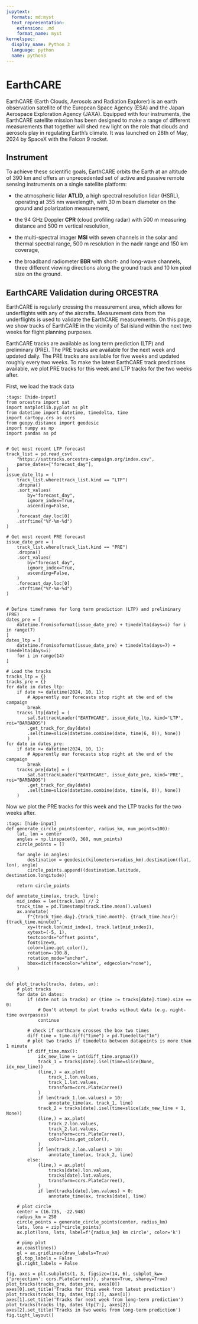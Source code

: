```yaml
---
jupytext:
  formats: md:myst
  text_representation:
    extension: .md
    format_name: myst
kernelspec:
  display_name: Python 3
  language: python
  name: python3
---
```


# EarthCARE


EarthCARE (Earth Clouds, Aerosols and Radiation Explorer) is an earth observation satellite of the European Space Agency (ESA) and the Japan Aerospace Exploration Agency (JAXA). Equipped with four instruments, the EarthCARE satellite mission has been designed to make a range of different measurements that together will shed new light on the role that clouds and aerosols play in regulating Earth’s climate. It was launched on 28th of May, 2024 by SpaceX with the Falcon 9 rocket.


## Instrument

To achieve these scientific goals, EarthCARE orbits the Earth at an altitude of 390 km and offers an unprecedented set of active and passive remote sensing instruments on a single satellite platform:

* the atmospheric lidar **ATLID**, a high spectral resolution lidar (HSRL), operating at 355 nm wavelength, with 30 m beam diameter on the ground and polarization measurement,
 
* the 94 GHz Doppler **CPR** (cloud profiling radar) with 500 m measuring distance and 500 m vertical resolution,
 
* the multi-spectral imager **MSI** with seven channels in the solar and thermal spectral range, 500 m resolution in the nadir range and 150 km coverage,
 
* the broadband radiometer **BBR** with short- and long-wave channels, three different viewing directions along the ground track and 10 km pixel size on the ground.

## EarthCARE Validation during ORCESTRA

EarthCARE is regularly crossing the measurement area, which allows for underflights with any of the aircrafts. Measurement data from the underflights is used to validate the EarthCARE measurements. On this page, we show tracks of EarthCARE in the vicinity of Sal island within the next two weeks for flight planning purposes. 

EarthCARE tracks are available as long term prediction (LTP) and preliminary (PRE). The PRE tracks are available for the next week and updated daily. The PRE tracks are available for five weeks and updated roughly every two weeks. To make the latest EarthCARE track predictions available, we plot PRE tracks for this week and LTP tracks for the two weeks after. 

First, we load the track data 
```{code-cell} python3
:tags: [hide-input]
from orcestra import sat
import matplotlib.pyplot as plt
from datetime import datetime, timedelta, time
import cartopy.crs as ccrs
from geopy.distance import geodesic
import numpy as np
import pandas as pd


# Get most recent LTP forecast
track_list = pd.read_csv(
    "https://sattracks.orcestra-campaign.org/index.csv",
    parse_dates=["forecast_day"],
)
issue_date_ltp = (
    track_list.where(track_list.kind == "LTP")
    .dropna()
    .sort_values(
        by="forecast_day",
        ignore_index=True,
        ascending=False,
    )
    .forecast_day.loc[0]
    .strftime("%Y-%m-%d")
)

# Get most recent PRE forecast
issue_date_pre = (
    track_list.where(track_list.kind == "PRE")
    .dropna()
    .sort_values(
        by="forecast_day",
        ignore_index=True,
        ascending=False,
    )
    .forecast_day.loc[0]
    .strftime("%Y-%m-%d")
)


# Define timeframes for long term prediction (LTP) and preliminary (PRE)
dates_pre = [
    datetime.fromisoformat(issue_date_pre) + timedelta(days=i) for i in range(7)
]
dates_ltp = [
    datetime.fromisoformat(issue_date_pre) + timedelta(days=7) + timedelta(days=i)
    for i in range(14)
]

# Load the tracks 
tracks_ltp = {}
tracks_pre = {}
for date in dates_ltp:
    if date >= datetime(2024, 10, 1):
        # Apparently our forecasts stop right at the end of the campaign
        break
    tracks_ltp[date] = (
        sat.SattrackLoader("EARTHCARE", issue_date_ltp, kind='LTP', roi="BARBADOS")
        .get_track_for_day(date)
        .sel(time=slice(datetime.combine(date, time(6, 0)), None))
        )
for date in dates_pre:
    if date >= datetime(2024, 10, 1):
        # Apparently our forecasts stop right at the end of the campaign
        break
    tracks_pre[date] = (
        sat.SattrackLoader("EARTHCARE", issue_date_pre, kind='PRE', roi="BARBADOS")
        .get_track_for_day(date)
        .sel(time=slice(datetime.combine(date, time(6, 0)), None))
    )
```
Now we plot the PRE tracks for this week and the LTP tracks for the two weeks after. 

```{code-cell} python3
:tags: [hide-input]
def generate_circle_points(center, radius_km, num_points=100):
    lat, lon = center
    angles = np.linspace(0, 360, num_points)
    circle_points = []

    for angle in angles:
        destination = geodesic(kilometers=radius_km).destination((lat, lon), angle)
        circle_points.append((destination.latitude, destination.longitude))

    return circle_points

def annotate_time(ax, track, line):
    mid_index = len(track.lon) // 2
    track_time = pd.Timestamp(track.time.mean().values)
    ax.annotate(
        f"{track_time.day}.{track_time.month}. {track_time.hour}:{track_time.minute}",
        xy=(track.lon[mid_index], track.lat[mid_index]),
        xytext=(-5, 1),
        textcoords="offset points",
        fontsize=9,
        color=line.get_color(),
        rotation=-100.8,
        rotation_mode="anchor",
        bbox=dict(facecolor="white", edgecolor="none"),
    )


def plot_tracks(tracks, dates, ax):
    # plot tracks
    for date in dates:
        if (date not in tracks) or (time := tracks[date].time).size == 0:
            # Don't attempt to plot tracks without data (e.g. night-time overpasses)
            continue

        # check if earthcare crosses the box two times
        diff_time = time.diff("time") > pd.Timedelta("1m")
        # plot two tracks if timedelta between datapoints is more than 1 minute
        if diff_time.max():
            idx_new_line = int(diff_time.argmax())
            track_1 = tracks[date].isel(time=slice(None, idx_new_line))
            (line,) = ax.plot(
                track_1.lon.values,
                track_1.lat.values,
                transform=ccrs.PlateCarree()
            )
            if len(track_1.lon.values) > 10:
                annotate_time(ax, track_1, line)
            track_2 = tracks[date].isel(time=slice(idx_new_line + 1, None))
            (line,) = ax.plot(
                track_2.lon.values,
                track_2.lat.values,
                transform=ccrs.PlateCarree(),
                color=line.get_color(),
            )
            if len(track_2.lon.values) > 10:
                annotate_time(ax, track_2, line)
        else:
            (line,) = ax.plot(
                tracks[date].lon.values,
                tracks[date].lat.values,
                transform=ccrs.PlateCarree(),
            )
            if len(tracks[date].lon.values) > 0:
                annotate_time(ax, tracks[date], line)

    # plot circle
    center = (16.735, -22.948) 
    radius_km = 250
    circle_points = generate_circle_points(center, radius_km)
    lats, lons = zip(*circle_points)
    ax.plot(lons, lats, label=f'{radius_km} km circle', color='k')

    # pimp plot
    ax.coastlines()
    gl = ax.gridlines(draw_labels=True)
    gl.top_labels = False
    gl.right_labels = False

fig, axes = plt.subplots(1, 3, figsize=(14, 6), subplot_kw={'projection': ccrs.PlateCarree()}, sharex=True, sharey=True)
plot_tracks(tracks_pre, dates_pre, axes[0])
axes[0].set_title('Tracks for this week from latest prediction')
plot_tracks(tracks_ltp, dates_ltp[:7], axes[1])
axes[1].set_title('Tracks for next week from long-term prediction')
plot_tracks(tracks_ltp, dates_ltp[7:], axes[2])
axes[2].set_title('Tracks in two weeks from long-term prediction')
fig.tight_layout()
```
